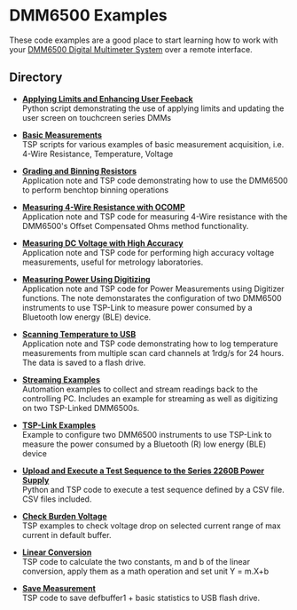 # DMM6500 Examples

These code examples are a good place to start learning how to work with your [DMM6500 Digital Multimeter System](https://www.tek.com/en/products/keithley/digital-multimeter/dmm6500) over a remote interface. 

## Directory

[comment]: **[DMM6500](./directory)**  

* **[Applying Limits and Enhancing User Feeback](./Applying_Limits_and_Enhancing_User_Feedback/)**  
Python script demonstrating the use of applying limits and updating the user screen on touchcreen series DMMs

* **[Basic Measurements](./Basic%20Measurements/)**  
TSP scripts for various examples of basic measurement acquisition, i.e. 4-Wire Resistance, Temperature, Voltage

* **[Grading and Binning Resistors](./Grading_and_Binning_Resistors/)**  
Application note and TSP code demonstrating how to use the DMM6500 to perform benchtop binning operations

* **[Measuring 4-Wire Resistance with OCOMP](./Measuring_4W_Res_with_OCOMP/)**  
Application note and TSP code for measuring 4-Wire resistance with the DMM6500's Offset Compensated Ohms method functionality.

* **[Measuring DC Voltage with High Accuracy](./Measuring_DCV_With_High_Accuracy/)**  
Application note and TSP code for performing high accuracy voltage measurements, useful for metrology laboratories.

* **[Measuring Power Using Digitizing](./Measuring_Power_Using_Digitizing/)**  
Application note and TSP code for Power Measurements using Digitizer functions. The note demonstarates the configuration of two DMM6500 instruments to use TSP-Link to measure power consumed by a Bluetooth low energy (BLE) device.

* **[Scanning Temperature to USB](./Scanning_Temperature_to_USB/)**  
Application note and TSP code demonstrating how to log temperature measurements from multiple scan card channels at 1rdg/s for 24 hours. The data is saved to a flash drive.

* **[Streaming Examples](./Streaming_Examples/)**  
Automation examples to collect and stream readings back to the controlling PC. Includes an example for streaming as well as digitizing on two TSP-Linked DMM6500s. 

* **[TSP-Link Examples](./TSP-Link%20Examples/)**  
Example to configure two DMM6500 instruments to use TSP-Link to measure the power consumed by a Bluetooth (R) low energy (BLE) device

* **[Upload and Execute a Test Sequence to the Series 2260B Power Supply](./Upload_and_Execute_a_Test_Sequence_to_the_Series_2260B_Power_Supply/)**  
Python and TSP code to execute a test sequence defined by a CSV file. CSV files included.

* **[Check Burden Voltage](./Check_Burden_Voltage.tsp/)**  
TSP examples to check voltage drop on selected current range of max current in default buffer.

* **[Linear Conversion](./LinearConversion.tsp/)**  
TSP code to calculate the two constants, m and b of the linear conversion, apply them as a math operation and set unit Y = m.X+b

* **[Save Measurement](./Save_Measurement.tsp/)**  
TSP code to save defbuffer1 + basic statistics to USB flash drive.


